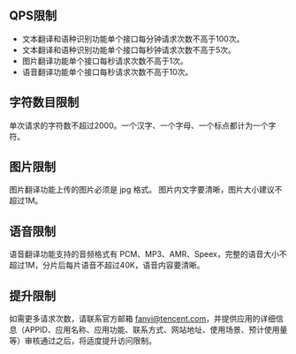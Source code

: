## QPS限制
- 文本翻译和语种识别功能单个接口每分钟请求次数不高于100次。
- 文本翻译和语种识别功能单个接口每秒钟请求次数不高于5次。
- 图片翻译功能单个接口每秒请求次数不高于1次。
- 语音翻译功能单个接口每秒请求次数不高于10次。

## 字符数目限制
单次请求的字符数不超过2000。一个汉字、一个字母、一个标点都计为一个字符。

## 图片限制
图片翻译功能上传的图片必须是 jpg 格式。
图片内文字要清晰，图片大小建议不超过1M。

## 语音限制
语音翻译功能支持的音频格式有 PCM、MP3、AMR、Speex，完整的语音大小不超过1M，分片后每片语音不超过40K，语音内容要清晰。

## 提升限制
如需更多请求次数，请联系官方邮箱 fanyi@tencent.com，并提供应用的详细信息（APPID、应用名称、应用功能、联系方式、网站地址、使用场景、预计使用量等）审核通过之后，将适度提升访问限制。
